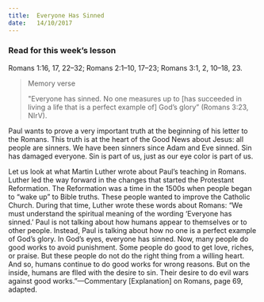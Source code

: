 ```yaml
---
title:  Everyone Has Sinned
date:   14/10/2017
---
```


### Read for this week’s lesson
Romans 1:16, 17, 22–32; Romans 2:1–10, 17–23; Romans 3:1, 2, 10–18, 23.

> <p>Memory verse</p>
> "Everyone has sinned.  No one measures up to [has succeeded in living a life that is a perfect example of] God’s glory” (Romans 3:23, NIrV).

Paul wants to prove a very important truth at the beginning of his letter to the Romans. This truth is at the heart of the Good News about Jesus: all people are sinners. We have been sinners since Adam and Eve sinned. Sin has damaged everyone. Sin is part of us, just as our eye color is part of us.  

Let us look at what Martin Luther wrote about Paul’s teaching in Romans. Luther led the way forward in the changes that started the Protestant Reformation. The Reformation was a time in the 1500s when people began to “wake up” to Bible truths. These people wanted to improve the Catholic Church. During that time, Luther wrote these words about Romans: “We must understand the spiritual meaning of the wording ‘Everyone has sinned.’ Paul is not talking about how humans appear to themselves or to other people. Instead, Paul is talking about how no one is a perfect example of God’s glory. In God’s eyes, everyone has sinned. Now, many people do good works to avoid punishment. Some people do good to get love, riches, or praise. But these people do not do the right thing from a willing heart. And so, humans continue to do good works for wrong reasons. But on the inside, humans are flled with the desire to sin. Their desire to do evil wars against good works.”—Commentary [Explanation] on Romans, page 69, adapted.
